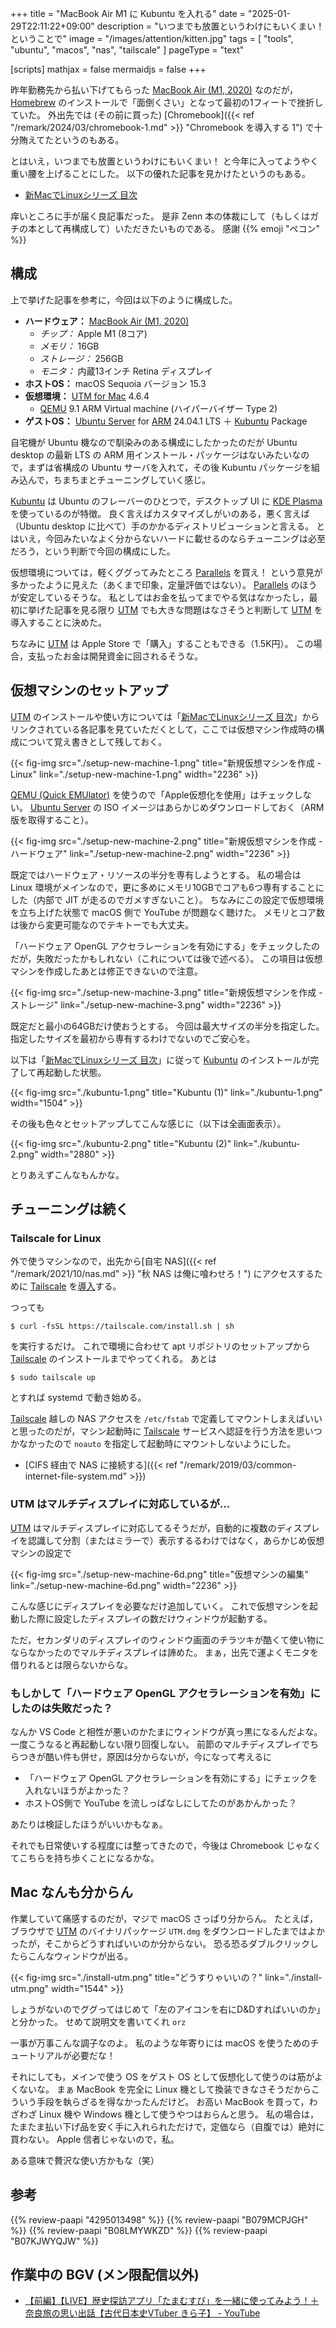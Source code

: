 +++
title = "MacBook Air M1 に Kubuntu を入れる"
date =  "2025-01-29T22:11:22+09:00"
description = "いつまでも放置というわけにもいくまい！ ということで"
image = "/images/attention/kitten.jpg"
tags = [ "tools", "ubuntu", "macos", "nas", "tailscale" ]
pageType = "text"

[scripts]
  mathjax = false
  mermaidjs = false
+++

昨年勤務先から払い下げてもらった [MacBook Air (M1, 2020)][MacBook] なのだが， [Homebrew] のインストールで「面倒くさい」となって最初の1フィートで挫折していた。
外出先では (その前に買った) [Chromebook]({{< ref "/remark/2024/03/chromebook-1.md" >}} "Chromebook を導入する 1") で十分賄えてたというのもある。

とはいえ，いつまでも放置というわけにもいくまい！ と今年に入ってようやく重い腰を上げることにした。
以下の優れた記事を見かけたというのもある。

- [新MacでLinuxシリーズ 目次](https://zenn.dev/armcore/articles/maclinux_index)

痒いところに手が届く良記事だった。
是非 Zenn 本の体裁にして（もしくはガチの本として再構成して）いただきたいものである。
感謝 {{% emoji "ペコン" %}}

## 構成

上で挙げた記事を参考に，今回は以下のように構成した。

- **ハードウェア：** [MacBook Air (M1, 2020)][MacBook]
  - *チップ：* Apple M1 (8コア)
  - *メモリ：* 16GB
  - *ストレージ：* 256GB
  - *モニタ：* 内蔵13インチ Retina ディスプレイ
- **ホストOS：** macOS Sequoia バージョン 15.3
- **仮想環境：** [UTM for Mac] 4.6.4
  - [QEMU] 9.1 ARM Virtual machine (ハイパーバイザー Type 2)
- **ゲストOS：** [Ubuntu Server] for [ARM](https://ubuntu.com/download/server/arm "Ubuntu for ARM | Download | Ubuntu") 24.04.1 LTS ＋ [Kubuntu] Package

自宅機が Ubuntu 機なので馴染みのある構成にしたかったのだが Ubuntu desktop の最新 LTS の ARM 用インストール・パッケージはないみたいなので，まずは省構成の Ubuntu サーバを入れて，その後 Kubuntu パッケージを組み込んで，ちまちまとチューニングしていく感じ。

[Kubuntu] は Ubuntu のフレーバーのひとつで，デスクトップ UI に [KDE Plasma] を使っているのが特徴。
良く言えばカスタマイズしがいのある，悪く言えば（Ubuntu desktop に比べて）手のかかるディストリビューションと言える。
とはいえ，今回みたいなよく分からないハードに載せるのならチューニングは必至だろう，という判断で今回の構成にした。

仮想環境については，軽くググってみたところ [Parallels] を買え！ という意見が多かったように見えた（あくまで印象，定量評価ではない）。
[Parallels] のほうが安定しているそうな。
私としてはお金を払ってまでやる気はなかったし，最初に挙げた記事を見る限り [UTM][UTM for Mac] でも大きな問題はなさそうと判断して [UTM][UTM for Mac] を導入することに決めた。

ちなみに [UTM][UTM for Mac] は Apple Store で「購入」することもできる（1.5K円）。
この場合，支払ったお金は開発資金に回されるそうな。

## 仮想マシンのセットアップ

[UTM][UTM for Mac] のインストールや使い方については「[新MacでLinuxシリーズ 目次](https://zenn.dev/armcore/articles/maclinux_index)」からリンクされている各記事を見ていただくとして，ここでは仮想マシン作成時の構成について覚え書きとして残しておく。

{{< fig-img src="./setup-new-machine-1.png" title="新規仮想マシンを作成 - Linux" link="./setup-new-machine-1.png" width="2236" >}}

[QEMU (Quick EMUlator)][QEMU] を使うので「Apple仮想化を使用」はチェックしない。
[Ubuntu Server] の ISO イメージはあらかじめダウンロードしておく（ARM 版を取得すること）。

{{< fig-img src="./setup-new-machine-2.png" title="新規仮想マシンを作成 - ハードウェア" link="./setup-new-machine-2.png" width="2236" >}}

既定ではハードウェア・リソースの半分を専有しようとする。
私の場合は Linux 環境がメインなので，更に多めにメモリ10GBでコアも6つ専有することにした（内部で JIT が走るのでガメすぎないこと）。
ちなみにこの設定で仮想環境を立ち上げた状態で macOS 側で YouTube が問題なく聴けた。
メモリとコア数は後から変更可能なのでテキトーでも大丈夫。

「ハードウェア OpenGL アクセラレーションを有効にする」をチェックしたのだが，失敗だったかもしれない（これについては後で述べる）。
この項目は仮想マシンを作成したあとは修正できないので注意。

{{< fig-img src="./setup-new-machine-3.png" title="新規仮想マシンを作成 - ストレージ" link="./setup-new-machine-3.png" width="2236" >}}

既定だと最小の64GBだけ使おうとする。
今回は最大サイズの半分を指定した。
指定したサイズを最初から専有するわけでないのでご安心を。

以下は「[新MacでLinuxシリーズ 目次](https://zenn.dev/armcore/articles/maclinux_index)」に従って [Kubuntu] のインストールが完了して再起動した状態。

{{< fig-img src="./kubuntu-1.png" title="Kubuntu (1)" link="./kubuntu-1.png" width="1504" >}}

その後も色々とセットアップしてこんな感じに（以下は全画面表示）。

{{< fig-img src="./kubuntu-2.png" title="Kubuntu (2)" link="./kubuntu-2.png" width="2880" >}}

とりあえずこんなもんかな。

## チューニングは続く

### Tailscale for Linux

外で使うマシンなので，出先から[自宅 NAS]({{< ref "/remark/2021/10/nas.md" >}} "秋 NAS は俺に喰わせろ！") にアクセスするために [Tailscale] を[導入](https://tailscale.com/kb/1031/install-linux "Setting up Tailscale on Linux · Tailscale Docs")する。

つっても

```text
$ curl -fsSL https://tailscale.com/install.sh | sh
```

を実行するだけ。
これで環境に合わせて apt リポジトリのセットアップから [Tailscale] のインストールまでやってくれる。
あとは

```text
$ sudo tailscale up
```

とすれば systemd で動き始める。

[Tailscale] 越しの NAS アクセスを `/etc/fstab` で定義してマウントしまえばいいと思ったのだが，マシン起動時に [Tailscale] サービスへ認証を行う方法を思いつかなかったので `noauto` を指定して起動時にマウントしないようにした。

- [CIFS 経由で NAS に接続する]({{< ref "/remark/2019/03/common-internet-file-system.md" >}})

### UTM はマルチディスプレイに対応しているが...

[UTM][UTM for Mac] はマルチディスプレイに対応してるそうだが，自動的に複数のディスプレイを認識して分割（またはミラーで）表示するるわけではなく，あらかじめ仮想マシンの設定で

{{< fig-img src="./setup-new-machine-6d.png" title="仮想マシンの編集" link="./setup-new-machine-6d.png" width="2236" >}}

こんな感じにディスプレイを必要なだけ追加していく。
これで仮想マシンを起動した際に設定したディスプレイの数だけウィンドウが起動する。

ただ，セカンダリのディスプレイのウィンドウ画面のチラツキが酷くて使い物にならなかったのでマルチディスプレイは諦めた。
まぁ，出先で運よくモニタを借りれるとは限らないからな。

### もしかして「ハードウェア OpenGL アクセラレーションを有効」にしたのは失敗だった？

なんか VS Code と相性が悪いのかたまにウィンドウが真っ黒になるんだよな。
一度こうなると再起動しない限り回復しない。
前節のマルチディスプレイでちらつきが酷い件も併せ，原因は分からないが，今になって考えるに

- 「ハードウェア OpenGL アクセラレーションを有効にする」にチェックを入れないほうがよかった？
- ホストOS側で YouTube を流しっぱなしにしてたのがあかんかった？

あたりは検証したほうがいいかもなぁ。

それでも日常使いする程度には整ってきたので，今後は Chromebook じゃなくてこちらを持ち歩くことになるかな。

## Mac なんも分からん

作業していて痛感するのだが，マジで macOS さっぱり分からん。
たとえば，ブラウザで [UTM][UTM for Mac] のバイナリパッケージ `UTM.dmg` をダウンロードしたまではよかったが，そこからどうすればいいのか分からない。
恐る恐るダブルクリックしたらこんなウィンドウが出る。

{{< fig-img src="./install-utm.png" title="どうすりゃいいの？" link="./install-utm.png" width="1544" >}}

しょうがないのでググってはじめて「左のアイコンを右にD&Dすればいいのか」と分かった。
せめて説明文を書いてくれ `orz`

一事が万事こんな調子なのよ。
私のような年寄りには macOS を使うためのチュートリアルが必要だな！

それにしても，メインで使う OS をゲスト OS として仮想化して使うのは筋がよくないな。
まぁ MacBook を完全に Linux 機として換装できなさそうだからこういう手段を執らざるを得なかったんだけど。
お高い MacBook を買って，わざわざ Linux 機や Windows 機として使うやつはおらんと思う。
私の場合は，たまたま払い下げ品を安く手に入れられただけで，定価なら（自腹では）絶対に買わない。
Apple 信者じゃないので，私。

ある意味で贅沢な使い方かもな（笑）

[MacBook]: https://support.apple.com/ja-jp/111883 "MacBook Air (M1, 2020) - 技術仕様 - Apple サポート (日本)"
[Homebrew]: https://brew.sh/ "Homebrew — The Missing Package Manager for macOS (or Linux)"
[Ubuntu Server]: https://ubuntu.com/download/server "Get Ubuntu Server | Download | Ubuntu"
[Kubuntu]: https://kubuntu.org/ "Kubuntu | Friendly Computing"
[KDE Plasma]: https://kde.org/plasma-desktop/ "Plasma - KDE Community"
[Parallels]: https://www.parallels.com/ "Parallels: Mac & Windows Virtualization, Remote Application Server, Mac Management Solutions"
[UTM for Mac]: https://mac.getutm.app/ "UTM | Virtual machines for Mac"
[QEMU]: https://www.qemu.org/ "QEMU"
[Tailscale]: https://tailscale.com/ "Tailscale · Best VPN Service for Secure Networks"

## 参考

{{% review-paapi "4295013498" %}} <!-- Linuxシステムの仕組み -->
{{% review-paapi "B079MCPJGH" %}} <!-- カメラ 目隠し シャッター -->
{{% review-paapi "B08LMYWKZD" %}} <!-- Bluetooth 無線静音マウス -->
{{% review-paapi "B07KJWYQJW" %}} <!-- ANKER PowerExpand USB メディアハブ -->

## 作業中の BGV (メン限配信以外)

- [【前編】【LIVE】歴史探訪アプリ「たまむすび」を一緒に使ってみよう！＋奈良旅の思い出話【古代日本史VTuber きら子】 - YouTube](https://www.youtube.com/watch?v=rYU30qXDo3M)
